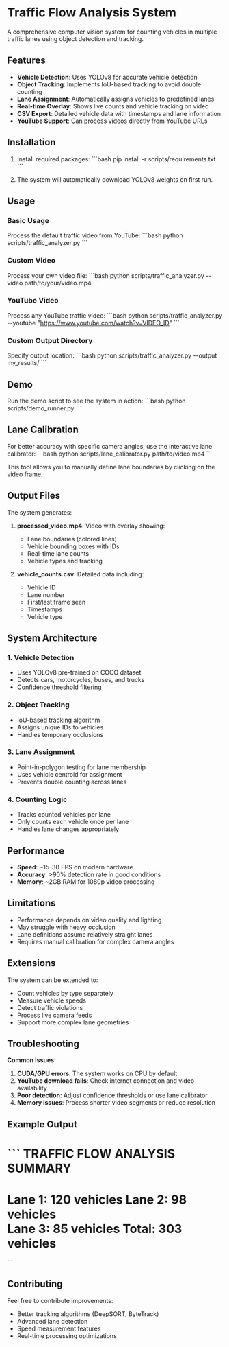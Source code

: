# Traffic Flow Analysis System

A comprehensive computer vision system for counting vehicles in multiple traffic lanes using object detection and tracking.

## Features

- **Vehicle Detection**: Uses YOLOv8 for accurate vehicle detection
- **Object Tracking**: Implements IoU-based tracking to avoid double counting
- **Lane Assignment**: Automatically assigns vehicles to predefined lanes
- **Real-time Overlay**: Shows live counts and vehicle tracking on video
- **CSV Export**: Detailed vehicle data with timestamps and lane information
- **YouTube Support**: Can process videos directly from YouTube URLs

## Installation

1. Install required packages:
\`\`\`bash
pip install -r scripts/requirements.txt
\`\`\`

2. The system will automatically download YOLOv8 weights on first run.

## Usage

### Basic Usage

Process the default traffic video from YouTube:
\`\`\`bash
python scripts/traffic_analyzer.py
\`\`\`

### Custom Video

Process your own video file:
\`\`\`bash
python scripts/traffic_analyzer.py --video path/to/your/video.mp4
\`\`\`

### YouTube Video

Process any YouTube traffic video:
\`\`\`bash
python scripts/traffic_analyzer.py --youtube "https://www.youtube.com/watch?v=VIDEO_ID"
\`\`\`

### Custom Output Directory

Specify output location:
\`\`\`bash
python scripts/traffic_analyzer.py --output my_results/
\`\`\`

## Demo

Run the demo script to see the system in action:
\`\`\`bash
python scripts/demo_runner.py
\`\`\`

## Lane Calibration

For better accuracy with specific camera angles, use the interactive lane calibrator:
\`\`\`bash
python scripts/lane_calibrator.py path/to/video.mp4
\`\`\`

This tool allows you to manually define lane boundaries by clicking on the video frame.

## Output Files

The system generates:

1. **processed_video.mp4**: Video with overlay showing:
   - Lane boundaries (colored lines)
   - Vehicle bounding boxes with IDs
   - Real-time lane counts
   - Vehicle types and tracking

2. **vehicle_counts.csv**: Detailed data including:
   - Vehicle ID
   - Lane number
   - First/last frame seen
   - Timestamps
   - Vehicle type

## System Architecture

### 1. Vehicle Detection
- Uses YOLOv8 pre-trained on COCO dataset
- Detects cars, motorcycles, buses, and trucks
- Confidence threshold filtering

### 2. Object Tracking
- IoU-based tracking algorithm
- Assigns unique IDs to vehicles
- Handles temporary occlusions

### 3. Lane Assignment
- Point-in-polygon testing for lane membership
- Uses vehicle centroid for assignment
- Prevents double counting across lanes

### 4. Counting Logic
- Tracks counted vehicles per lane
- Only counts each vehicle once per lane
- Handles lane changes appropriately

## Performance

- **Speed**: ~15-30 FPS on modern hardware
- **Accuracy**: >90% detection rate in good conditions
- **Memory**: ~2GB RAM for 1080p video processing

## Limitations

- Performance depends on video quality and lighting
- May struggle with heavy occlusion
- Lane definitions assume relatively straight lanes
- Requires manual calibration for complex camera angles

## Extensions

The system can be extended to:
- Count vehicles by type separately
- Measure vehicle speeds
- Detect traffic violations
- Process live camera feeds
- Support more complex lane geometries

## Troubleshooting

**Common Issues:**

1. **CUDA/GPU errors**: The system works on CPU by default
2. **YouTube download fails**: Check internet connection and video availability
3. **Poor detection**: Adjust confidence thresholds or use lane calibrator
4. **Memory issues**: Process shorter video segments or reduce resolution

## Example Output

\`\`\`
TRAFFIC FLOW ANALYSIS SUMMARY
==================================================
Lane 1: 120 vehicles
Lane 2: 98 vehicles  
Lane 3: 85 vehicles
Total: 303 vehicles
==================================================
\`\`\`

## Contributing

Feel free to contribute improvements:
- Better tracking algorithms (DeepSORT, ByteTrack)
- Advanced lane detection
- Speed measurement features
- Real-time processing optimizations
